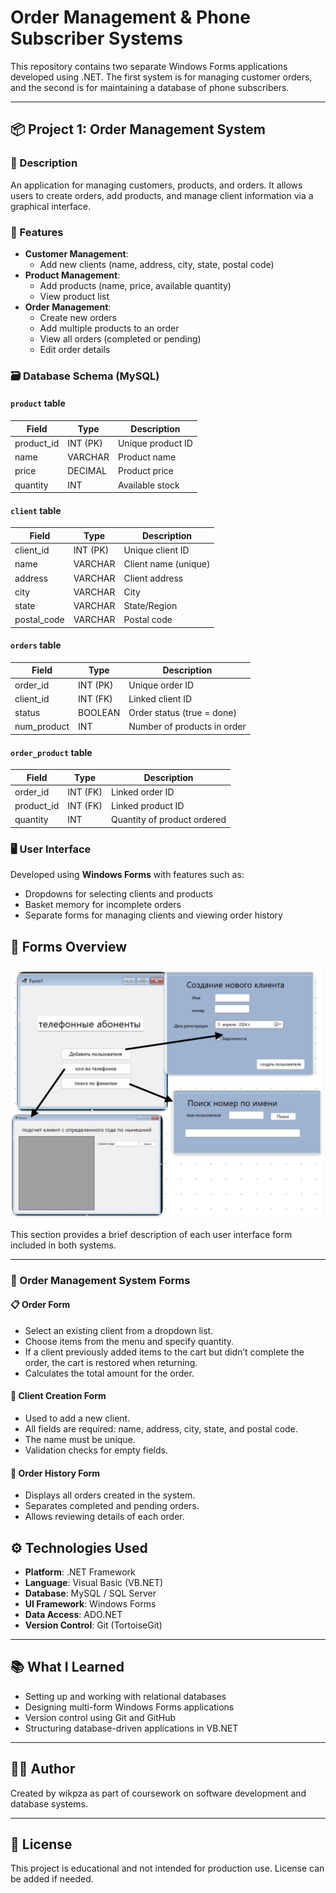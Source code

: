 # Order Management & Phone Subscriber Systems

This repository contains two separate Windows Forms applications developed using .NET. The first system is for managing customer orders, and the second is for maintaining a database of phone subscribers.

---

## 📦 Project 1: Order Management System

### 🧾 Description

An application for managing customers, products, and orders. It allows users to create orders, add products, and manage client information via a graphical interface.

### 🎯 Features

- **Customer Management**:  
  - Add new clients (name, address, city, state, postal code)
- **Product Management**:  
  - Add products (name, price, available quantity)  
  - View product list
- **Order Management**:  
  - Create new orders  
  - Add multiple products to an order  
  - View all orders (completed or pending)  
  - Edit order details

### 🗃️ Database Schema (MySQL)

#### `product` table

| Field       | Type        | Description                    |
|-------------|-------------|--------------------------------|
| product_id  | INT (PK)    | Unique product ID              |
| name        | VARCHAR     | Product name                   |
| price       | DECIMAL     | Product price                  |
| quantity    | INT         | Available stock                |

#### `client` table

| Field        | Type        | Description              |
|--------------|-------------|--------------------------|
| client_id    | INT (PK)    | Unique client ID         |
| name         | VARCHAR     | Client name (unique)     |
| address      | VARCHAR     | Client address           |
| city         | VARCHAR     | City                     |
| state        | VARCHAR     | State/Region             |
| postal_code  | VARCHAR     | Postal code              |

#### `orders` table

| Field        | Type        | Description                    |
|--------------|-------------|--------------------------------|
| order_id     | INT (PK)    | Unique order ID                |
| client_id    | INT (FK)    | Linked client ID               |
| status       | BOOLEAN     | Order status (true = done)     |
| num_product  | INT         | Number of products in order    |

#### `order_product` table

| Field        | Type        | Description                    |
|--------------|-------------|--------------------------------|
| order_id     | INT (FK)    | Linked order ID                |
| product_id   | INT (FK)    | Linked product ID              |
| quantity     | INT         | Quantity of product ordered    |

### 🖥️ User Interface

Developed using **Windows Forms** with features such as:
- Dropdowns for selecting clients and products
- Basket memory for incomplete orders
- Separate forms for managing clients and viewing order history


## 📄 Forms Overview
![Navigations](SRS_2/client.png)

This section provides a brief description of each user interface form included in both systems.

---

### 🧾 Order Management System Forms

#### 📋 Order Form
- Select an existing client from a dropdown list.
- Choose items from the menu and specify quantity.
- If a client previously added items to the cart but didn’t complete the order, the cart is restored when returning.
- Calculates the total amount for the order.

#### 👤 Client Creation Form
- Used to add a new client.
- All fields are required: name, address, city, state, and postal code.
- The name must be unique.
- Validation checks for empty fields.

#### 📜 Order History Form
- Displays all orders created in the system.
- Separates completed and pending orders.
- Allows reviewing details of each order.



## ⚙️ Technologies Used

- **Platform**: .NET Framework
- **Language**: Visual Basic (VB.NET)
- **Database**: MySQL / SQL Server
- **UI Framework**: Windows Forms
- **Data Access**: ADO.NET
- **Version Control**: Git (TortoiseGit)

---

## 📚 What I Learned

- Setting up and working with relational databases
- Designing multi-form Windows Forms applications
- Version control using Git and GitHub
- Structuring database-driven applications in VB.NET

---

## 🧑‍💻 Author

Created by wikpza as part of coursework on software development and database systems.

---

## 📜 License

This project is educational and not intended for production use. License can be added if needed.

